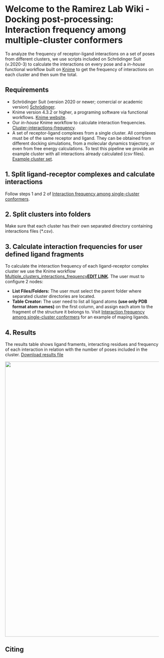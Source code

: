 # Welcome to the Ramirez Lab Wiki - Docking post-processing: Interaction frequency among multiple-cluster conformers #

To analyze the frequency of receptor-ligand interactions on a set of poses from different clusters, we use scripts included on Schrödinger Suit (v.2020-3) to calculate the interactions on every pose and a *in-house* functional workflow built on [Knime](https://www.knime.com/) to get the frequency of interactions on each cluster and then sum the total.
## Requirements ##
- Schrödinger Suit (version 2020 or newer; comercial or academic version) [Schrödinger](https://www.schrodinger.com/).
- Knime version 4.3.2 or higher, a programing software via functional workflows. [Knime website](https://www.knime.com/).
- Our *in-house* Knime workflow to calculate interaction frequencies. [Cluster-interactions-frequency](https://github.com/ramirezlab/WIKI/raw/master/Docking_and_Virtual_Screening/ligand-receptor_interactions_frequency/03_cluster_interactions_frequency.knwf).
- A set of receptor-ligand complexes from a single cluster. All complexes must be of the same receptor and ligand. They can be obtained from different docking simulations, from a molecular dynamics trajectory, or even from free energy calculations.
To test this pipeline we provide an example cluster with all interactions already calculated (*csv* files). [Example cluster set](https://github.com/ramirezlab/WIKI/tree/master/Docking_and_Virtual_Screening/ligand-receptor_interactions_frequency/ligand-receptor_complex_example_set).

## 1. Split ligand-receptor complexes and calculate interactions ##

Follow steps 1 and 2 of [Interaction frequency among single-cluster conformers](https://github.com/ramirezlab/WIKI/tree/master/Docking_and_Virtual_Screening/ligand-receptor_interactions_frequency).

## 2. Split clusters into folders ##

Make sure that each cluster has their own separated directory containing interactions files (*.csv).

## 3. Calculate interaction frequencies for user defined ligand fragments ##
To calculate the interaction frequency of each ligand-receptor complex cluster we use the Knime workflow [Multiple_clusters_interactions_frequency**EDIT LINK**](https://github.com/ramirezlab/WIKI/raw/master/Docking_and_Virtual_Screening/ligand-receptor_interactions_frequency/03_cluster_interactions_frequency.knwf). The user must to configure 2 nodes:
- **List Files/Folders:** The user must select the parent folder where separated cluster directories are located.
- **Table Creator:** The user need to list all ligand atoms **(use only PDB format atom names)** on the first column, and assign each atom to the fragment of the structure it belongs to. Visit [Interaction frequency among single-cluster conformers](https://github.com/ramirezlab/WIKI/tree/master/Docking_and_Virtual_Screening/ligand-receptor_interactions_frequency) for an example of maping ligands.

## 4. Results ##

The results table shows ligand framents, interacting residues and frequency of each interaction in relation with the number of poses included in the cluster. [Download results file](https://github.com/ramirezlab/WIKI/raw/master/Docking_and_Virtual_Screening/ligand-receptor_interactions_frequency_multiple_clusters/03_results.xlsx)

<p align="center">
    <img src="https://raw.githubusercontent.com/ramirezlab/WIKI/master/Docking_and_Virtual_Screening/ligand-receptor_interactions_frequency_multiple_clusters/media/Results.png" width="900">
</p>

## Citing
